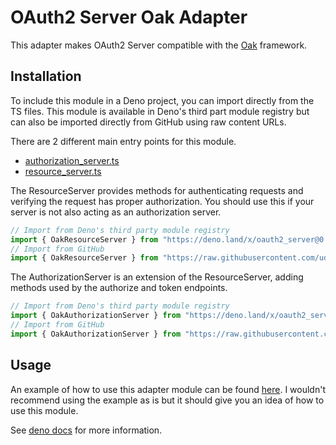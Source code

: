 # OAuth2 Server Oak Adapter

This adapter makes OAuth2 Server compatible with the
[Oak](https://deno.land/x/oak) framework.

## Installation

To include this module in a Deno project, you can import directly from the TS
files. This module is available in Deno's third part module registry but can
also be imported directly from GitHub using raw content URLs.

There are 2 different main entry points for this module.

- [authorization_server.ts](authorization_server.ts)
- [resource_server.ts](resource_server.ts)

The ResourceServer provides methods for authenticating requests and verifying
the request has proper authorization. You should use this if your server is not
also acting as an authorization server.

```ts
// Import from Deno's third party module registry
import { OakResourceServer } from "https://deno.land/x/oauth2_server@0.12.0/adapters/oak/resource_server.ts";
// Import from GitHub
import { OakResourceServer } from "https://raw.githubusercontent.com/udibo/oauth2_server/0.12.0/adapters/oak/resource_server.ts";
```

The AuthorizationServer is an extension of the ResourceServer, adding methods
used by the authorize and token endpoints.

```ts
// Import from Deno's third party module registry
import { OakAuthorizationServer } from "https://deno.land/x/oauth2_server@0.12.0/adapters/oak/authorization_server.ts";
// Import from GitHub
import { OakAuthorizationServer } from "https://raw.githubusercontent.com/udibo/oauth2_server/0.12.0/adapters/oak/authorization_server.ts";
```

## Usage

An example of how to use this adapter module can be found
[here](examples/oak-localstorage). I wouldn't recommend using the example as is
but it should give you an idea of how to use this module.

See
[deno docs](https://doc.deno.land/https/deno.land/x/oauth2_server@0.12.0/adapters/oak/authorization_server.ts)
for more information.
